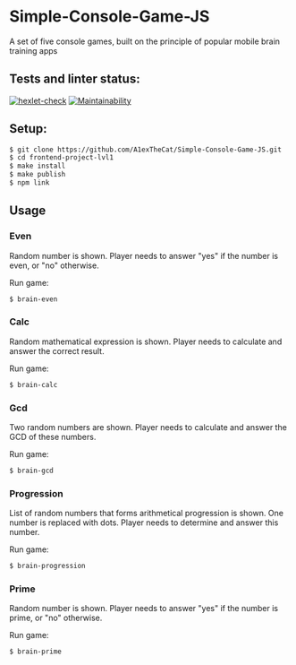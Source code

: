 # Simple-Console-Game-JS
A set of five console games, built on the principle of popular mobile brain training apps

## Tests and linter status:

[![hexlet-check](https://github.com/A1exTheCat/Simple-Console-Game-JS/actions/workflows/hexlet-check.yml/badge.svg)](https://github.com/A1exTheCat/Simple-Console-Game-JS/actions/workflows/hexlet-check.yml)
[![Maintainability](https://api.codeclimate.com/v1/badges/b836345c2a4843b4c995/maintainability)](https://codeclimate.com/github/A1exTheCat/frontend-project-lvl1/maintainability)

## Setup:
```sh
$ git clone https://github.com/A1exTheCat/Simple-Console-Game-JS.git
$ cd frontend-project-lvl1
$ make install
$ make publish
$ npm link
```

## Usage

### Even
Random number is shown. Player needs to answer "yes" if the number is even, or "no" otherwise.

Run game:
```sh
$ brain-even
```


### Calc
Random mathematical expression is shown. Player needs to calculate and answer the correct result.

Run game:
```sh
$ brain-calc
```

### Gcd
Two random numbers are shown. Player needs to calculate and answer the GCD of these numbers.

Run game:
```sh
$ brain-gcd
```

### Progression
List of random numbers that forms arithmetical progression is shown. One number is replaced with dots. Player needs to determine and answer this number.

Run game:
```sh
$ brain-progression
```

### Prime
Random number is shown. Player needs to answer "yes" if the number is prime, or "no" otherwise.

Run game:
```sh
$ brain-prime
```
